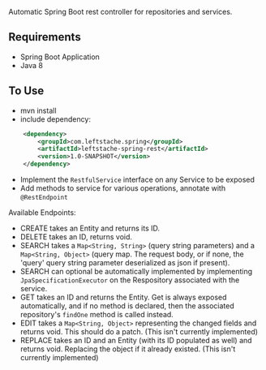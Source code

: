 Automatic Spring Boot rest controller for repositories and services.

Requirements
------------

 * Spring Boot Application
 * Java 8

To Use
------

 * mvn install
 * include dependency:

```xml
	<dependency>
		<groupId>com.leftstache.spring</groupId>
		<artifactId>leftstache-spring-rest</artifactId>
		<version>1.0-SNAPSHOT</version>
	</dependency>
```

 * Implement the `RestfulService` interface on any Service to be exposed
 * Add methods to service for various operations, annotate with `@RestEndpoint`

 Available Endpoints:

 * CREATE takes an Entity and returns its ID.
 * DELETE takes an ID, returns void.
 * SEARCH takes a `Map<String, String>` (query string parameters) and a `Map<String, Object>` (query map. The request body, or if none, the 'query' query string parameter deserialized as json if present).
 * SEARCH can optional be automatically implemented by implementing `JpaSpecificationExecutor` on the Respository associated with the service.
 * GET takes an ID and returns the Entity. Get is always exposed automatically, and if no method is declared, then the associated repository's `findOne` method is called instead.
 * EDIT takes a `Map<String, Object>` representing the changed fields and returns void. This should do a patch. (This isn't currently implemented)
 * REPLACE takes an ID and an Entity (with its ID populated as well) and returns void. Replacing the object if it already existed. (This isn't currently implemented)



